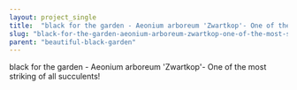 ```yaml
---
layout: project_single
title:  "black for the garden - Aeonium arboreum 'Zwartkop'- One of the most striking of all succulents!"
slug: "black-for-the-garden-aeonium-arboreum-zwartkop-one-of-the-most-striking-of-all"
parent: "beautiful-black-garden"
---
```

black for the garden - Aeonium arboreum 'Zwartkop'- One of the most striking of all succulents!